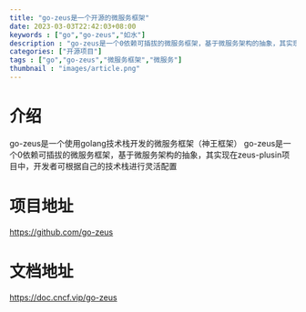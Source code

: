```yaml
---
title: "go-zeus是一个开源的微服务框架"
date: 2023-03-03T22:42:03+08:00
keywords : ["go","go-zeus","如水"]
description : "go-zeus是一个0依赖可插拔的微服务框架，基于微服务架构的抽象，其实现在zeus-plusin项目中，开发者可根据自己的技术栈进行灵活配置"
categories: ["开源项目"]
tags : ["go","go-zeus","微服务框架","微服务"]
thumbnail : "images/article.png"
---
```


# 介绍
go-zeus是一个使用golang技术栈开发的微服务框架（神王框架）
go-zeus是一个0依赖可插拔的微服务框架，基于微服务架构的抽象，其实现在zeus-plusin项目中，开发者可根据自己的技术栈进行灵活配置
# 项目地址
https://github.com/go-zeus
# 文档地址
https://doc.cncf.vip/go-zeus